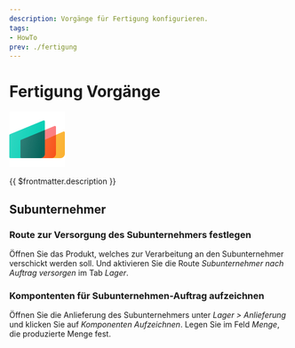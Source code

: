 ```yaml
---
description: Vorgänge für Fertigung konfigurieren.
tags:
- HowTo
prev: ./fertigung
---
```

# Fertigung Vorgänge
![icons_odoo_mrp](assets/icons_odoo_mrp.png)

{{ $frontmatter.description }}

## Subunternehmer

### Route zur Versorgung des Subunternehmers festlegen

Öffnen Sie das Produkt, welches zur Verarbeitung an den Subunternehmer verschickt werden soll. Und aktivieren Sie die Route *Subunternehmer nach Auftrag versorgen* im Tab *Lager*.

### Kompontenten für Subunternehmen-Auftrag aufzeichnen

Öffnen Sie die Anlieferung des Subunternehmers unter *Lager > Anlieferung* und klicken Sie auf *Komponenten Aufzeichnen*. Legen Sie im Feld *Menge*, die produzierte Menge fest.